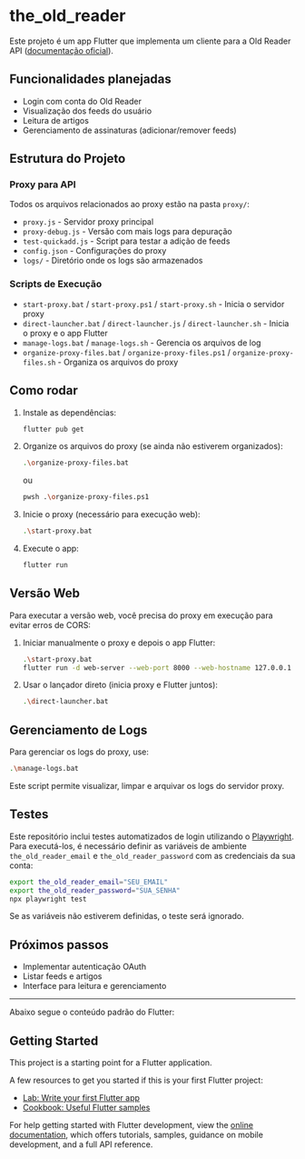 # the_old_reader

Este projeto é um app Flutter que implementa um cliente para a Old Reader API ([documentação oficial](https://github.com/theoldreader/api)).

## Funcionalidades planejadas
- Login com conta do Old Reader
- Visualização dos feeds do usuário
- Leitura de artigos
- Gerenciamento de assinaturas (adicionar/remover feeds)

## Estrutura do Projeto

### Proxy para API
Todos os arquivos relacionados ao proxy estão na pasta `proxy/`:
- `proxy.js` - Servidor proxy principal
- `proxy-debug.js` - Versão com mais logs para depuração
- `test-quickadd.js` - Script para testar a adição de feeds
- `config.json` - Configurações do proxy
- `logs/` - Diretório onde os logs são armazenados

### Scripts de Execução
- `start-proxy.bat` / `start-proxy.ps1` / `start-proxy.sh` - Inicia o servidor proxy
- `direct-launcher.bat` / `direct-launcher.js` / `direct-launcher.sh` - Inicia o proxy e o app Flutter
- `manage-logs.bat` / `manage-logs.sh` - Gerencia os arquivos de log
- `organize-proxy-files.bat` / `organize-proxy-files.ps1` / `organize-proxy-files.sh` - Organiza os arquivos do proxy

## Como rodar
1. Instale as dependências:
   ```sh
   flutter pub get
   ```

2. Organize os arquivos do proxy (se ainda não estiverem organizados):
   ```sh
   .\organize-proxy-files.bat
   ```
   ou
   ```sh
   pwsh .\organize-proxy-files.ps1
   ```

3. Inicie o proxy (necessário para execução web):
   ```sh
   .\start-proxy.bat
   ```

4. Execute o app:
   ```sh
   flutter run
   ```

## Versão Web
Para executar a versão web, você precisa do proxy em execução para evitar erros de CORS:

1. Iniciar manualmente o proxy e depois o app Flutter:
   ```sh
   .\start-proxy.bat
   flutter run -d web-server --web-port 8000 --web-hostname 127.0.0.1
   ```

2. Usar o lançador direto (inicia proxy e Flutter juntos):
   ```sh
   .\direct-launcher.bat
   ```

## Gerenciamento de Logs
Para gerenciar os logs do proxy, use:
```sh
.\manage-logs.bat
```

Este script permite visualizar, limpar e arquivar os logs do servidor proxy.

## Testes

Este repositório inclui testes automatizados de login utilizando o [Playwright](https://playwright.dev).
Para executá-los, é necessário definir as variáveis de ambiente `the_old_reader_email` e `the_old_reader_password`
com as credenciais da sua conta:

```sh
export the_old_reader_email="SEU_EMAIL"
export the_old_reader_password="SUA_SENHA"
npx playwright test
```

Se as variáveis não estiverem definidas, o teste será ignorado.

## Próximos passos
- Implementar autenticação OAuth
- Listar feeds e artigos
- Interface para leitura e gerenciamento

---

Abaixo segue o conteúdo padrão do Flutter:

## Getting Started

This project is a starting point for a Flutter application.

A few resources to get you started if this is your first Flutter project:

- [Lab: Write your first Flutter app](https://docs.flutter.dev/get-started/codelab)
- [Cookbook: Useful Flutter samples](https://docs.flutter.dev/cookbook)

For help getting started with Flutter development, view the
[online documentation](https://docs.flutter.dev/), which offers tutorials,
samples, guidance on mobile development, and a full API reference.
